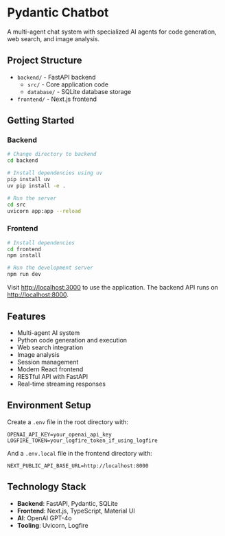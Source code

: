 # Pydantic Chatbot

A multi-agent chat system with specialized AI agents for code generation, web search, and image analysis.

## Project Structure

- `backend/` - FastAPI backend
  - `src/` - Core application code
  - `database/` - SQLite database storage
- `frontend/` - Next.js frontend

## Getting Started

### Backend

```bash
# Change directory to backend
cd backend

# Install dependencies using uv
pip install uv
uv pip install -e .

# Run the server
cd src
uvicorn app:app --reload
```

### Frontend

```bash
# Install dependencies
cd frontend
npm install

# Run the development server
npm run dev
```

Visit [http://localhost:3000](http://localhost:3000) to use the application. The backend API runs on [http://localhost:8000](http://localhost:8000).

## Features

- Multi-agent AI system
- Python code generation and execution
- Web search integration
- Image analysis
- Session management
- Modern React frontend
- RESTful API with FastAPI
- Real-time streaming responses

## Environment Setup

Create a `.env` file in the root directory with:

```
OPENAI_API_KEY=your_openai_api_key
LOGFIRE_TOKEN=your_logfire_token_if_using_logfire
```

And a `.env.local` file in the frontend directory with:

```
NEXT_PUBLIC_API_BASE_URL=http://localhost:8000
```

## Technology Stack

- **Backend**: FastAPI, Pydantic, SQLite
- **Frontend**: Next.js, TypeScript, Material UI
- **AI**: OpenAI GPT-4o
- **Tooling**: Uvicorn, Logfire
